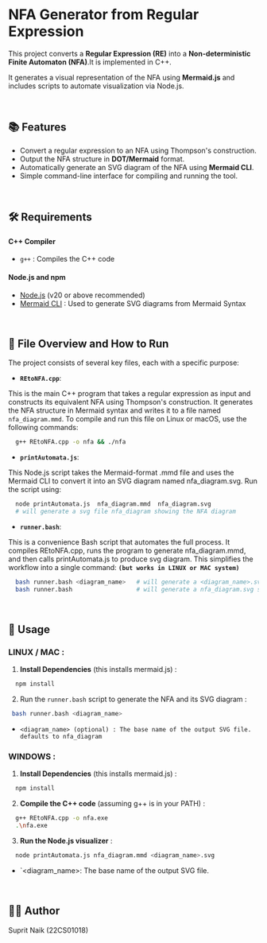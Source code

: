 # NFA Generator from Regular Expression

This project converts a **Regular Expression (RE)** into a **Non-deterministic Finite Automaton (NFA)**.It is implemented in C++.

It generates a visual representation of the NFA using **Mermaid.js** and includes scripts to automate visualization via Node.js.

<br>


## 📚 Features

- Convert a regular expression to an NFA using Thompson's construction.
- Output the NFA structure in **DOT/Mermaid** format.
- Automatically generate an SVG diagram of the NFA using **Mermaid CLI**.
- Simple command-line interface for compiling and running the tool.

<br>

## 🛠️ Requirements

#### C++ Compiler
- `g++` : Compiles the C++ code 

#### Node.js and npm
- [Node.js](https://nodejs.org/) (v20 or above recommended)
- [Mermaid CLI](https://github.com/mermaid-js/mermaid-cli) :  Used to generate SVG diagrams from Mermaid Syntax


<br>


## 📄 File Overview and How to Run

The project consists of several key files, each with a specific purpose:

- **`REtoNFA.cpp`**: 

This is the main C++ program that takes a regular expression as input and constructs its equivalent NFA using Thompson's construction. It generates the NFA structure in Mermaid syntax and writes it to a file named `nfa_diagram.mmd`. To compile and run this file on Linux or macOS, use the following commands:

```bash
  g++ REtoNFA.cpp -o nfa && ./nfa
```

- **`printAutomata.js`**: 

This Node.js script takes the Mermaid-format .mmd file and uses the Mermaid CLI to convert it into an SVG diagram named nfa_diagram.svg. Run the script using:

```bash
  node printAutomata.js  nfa_diagram.mmd  nfa_diagram.svg 
  # will generate a svg file nfa_diagram showing the NFA diagram
```

- **`runner.bash`**: 

This is a convenience Bash script that automates the full process. 
It compiles REtoNFA.cpp, runs the program to generate nfa_diagram.mmd, and then calls printAutomata.js to produce svg diagram. This simplifies the workflow into a single command: **`(but works in LINUX or MAC system)`**

```bash
  bash runner.bash <diagram_name>   # will generate a <diagram_name>.svg showing the NFA diagram
  bash runner.bash                  # will generate a nfa_diagram.svg showing the NFA diagram
```

<br>

## 🚀 Usage

### LINUX / MAC :
1. **Install Dependencies** (this installs mermaid.js) : 
```bash
  npm install
```
2. Run the `runner.bash` script to generate the NFA and its SVG diagram : 
```bash
 bash runner.bash <diagram_name>
```
- `<diagram_name> (optional) : The base name of the output SVG file. defaults to nfa_diagram`

### WINDOWS : 
1. **Install Dependencies** (this installs mermaid.js) : 
```bash
  npm install
```
2. **Compile the C++ code** (assuming g++ is in your PATH) :
```bash
  g++ REtoNFA.cpp -o nfa.exe
  .\nfa.exe
```
3. **Run the Node.js visualizer** : 
```bash
  node printAutomata.js nfa_diagram.mmd <diagram_name>.svg
```
- `<diagram_name>: The base name of the output SVG file.

<br>


## 🙋‍♂️ Author
Suprit Naik (22CS01018)
